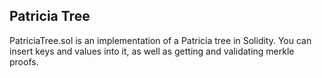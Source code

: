 ## Patricia Tree

PatriciaTree.sol is an implementation of a Patricia tree in Solidity. You can insert keys and values into it, as well as getting and validating merkle proofs.